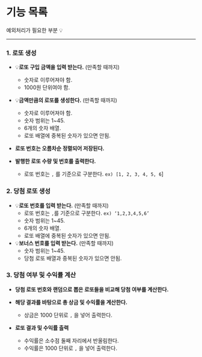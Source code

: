 # 기능 목록

예외처리가 필요한 부분 💡

---

### 1. 로또 생성

- 💡**로또 구입 금액을 입력 받는다.** (만족할 때까지)

  - 숫자로 이루어져야 함.
  - 1000원 단위여야 함.

- 💡**금액만큼의 로또를 생성한다.** (만족할 때까지)
  - 숫자로 이루어져야 함.
  - 숫자 범위는 1~45.
  - 6개의 숫자 배열.
  - 로또 배열에 중복된 숫자가 있으면 안됨.
- **로또 번호는 오름차순 정렬되어 저장된다.**
- **발행한 로또 수량 및 번호를 출력한다.**
  - 로또 번호는 `,` 를 기준으로 구분한다. `ex) [1, 2, 3, 4, 5, 6`]

### 2. 당첨 로또 생성

- 💡**로또 번호를 입력 받는다.** (만족할 때까지)
  - 로또 번호는 `,`를 기준으로 구분한다. `ex) ‘1,2,3,4,5,6’`
  - 숫자 범위는 1~45.
  - 6개의 숫자 배열.
  - 로또 배열에 중복된 숫자가 있으면 안됨.
- 💡**보너스 번호를 입력 받는다.** (만족할 때까지)
  - 숫자 범위는 1~45.
  - 당첨 로또 배열과 중복된 숫자가 있으면 안됨.

### 3. 당첨 여부 및 수익률 계산

- **당첨 로또 번호와 랜덤으로 뽑은 로또들을 비교해 당첨 여부를 계산한다.**

- **해당 결과를 바탕으로 총 상금 및 수익률을 계산한다.**

  - 상금은 1000 단위로 `,` 을 넣어 출력한다.

- **로또 결과 및 수익률 출력**
  - 수익률은 소수점 둘째 자리에서 반올림한다.
  - 수익률은 1000 단위로 `,` 을 넣어 출력한다.
